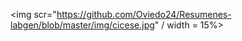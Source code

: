 
<img scr="https://github.com/Oviedo24/Resumenes-labgen/blob/master/img/cicese.jpg" / width = 15%> 
